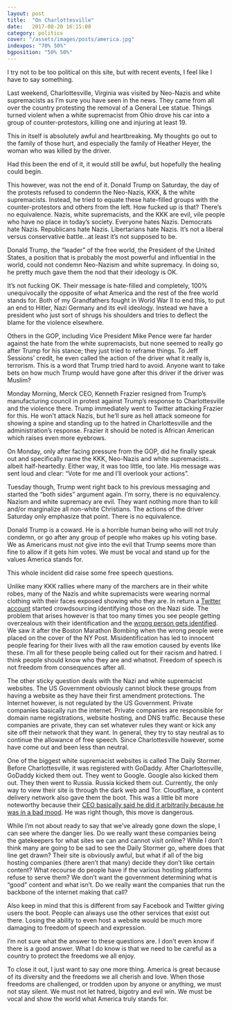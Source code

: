 ```yaml
---
layout: post
title:  "On Charlottesville"
date:   2017-08-20 16:15:00
category: politics
cover: "/assets/images/posts/america.jpg"
indexpos: "70% 50%"
bgposition: "50% 50%"
---
```


I try not to be too political on this site, but with recent events, I feel like I have to say something.

Last weekend, Charlottesville, Virginia was visited by Neo-Nazis and white supremacists as I’m sure you have seen in the news.  They came from all over the country protesting the removal of a General Lee statue. Things turned violent when a white supremacist from Ohio drove his car into a group of counter-protestors, killing one and injuring at least 19.

This in itself is absolutely awful and heartbreaking.  My thoughts go out to the family of those hurt, and especially the family of Heather Heyer, the woman who was killed by the driver.

Had this been the end of it, it would still be awful, but hopefully the healing could begin.

This however, was not the end of it. Donald Trump on Saturday, the day of the protests refused to condemn the Neo-Nazis, KKK, & the white supremacists.  Instead, he tried to equate these hate-filled groups with the counter-protestors and others from the left. How fucked up is that? There’s no equivalence. Nazis, white supremacists, and the KKK are evil, vile people who have no place in today’s society. Everyone hates Nazis. Democrats hate Nazis. Republicans hate Nazis. Libertarians hate Nazis.  It’s not a liberal versus conservative battle…at least it’s not supposed to be.

Donald Trump, the “leader” of the free world, the President of the United States, a position that is probably the most powerful and influential in the world, could not condemn Neo-Nazism and white supremacy. In doing so, he pretty much gave them the nod that their ideology is OK. 

It’s not fucking OK. Their message is hate-filled and completely, 100% unequivocally the opposite of what America and the rest of the free world stands for.  Both of my Grandfathers fought in World War II to end this, to put an end to Hitler, Nazi Germany and its evil ideology.  Instead we have a president who just sort of shrugs his shoulders and tries to deflect the blame for the violence elsewhere.

Others in the GOP, including Vice President Mike Pence were far harder against the hate from the white supremacists, but none seemed to really go after Trump for his stance; they just tried to reframe things. To Jeff Sessions’ credit, he even called the action of the driver what it really is, terrorism. This is a word that Trump tried hard to avoid. Anyone want to take bets on how much Trump would have gone after this driver if the driver was Muslim?

Monday Morning, Merck CEO, Kenneth Frazier resigned from Trump’s manufacturing council in protest against Trump’s response to Charlottesville and the violence there.  Trump immediately went to Twitter attacking Frazier for this. He won’t attack Nazis, but he’ll sure as hell attack someone for showing a spine and standing up to the hatred in Charlottesville and the administration’s response. Frazier it should be noted is African American which raises even more eyebrows.

On Monday, only after facing pressure from the GOP,  did he finally speak out and specifically name the KKK, Neo-Nazis and white supremacists…albeit half-heartedly. Either way, it was too little, too late. His message was sent loud and clear: “Vote for me and I’ll overlook your actions”.

Tuesday though, Trump went right back to his previous messaging and started the “both sides” argument again.  I’m sorry, there is no equivalency.  Nazism and white supremacy are evil. They want nothing more than to kill and/or marginalize all non-white Christians. The actions of the driver Saturday only emphasize that point. There is no equivalence. 

Donald Trump is a coward. He is a horrible human being who will not truly condemn, or go after any group of people who makes up his voting base. We as Americans must not give into the evil that Trump seems more than fine to allow if it gets him votes.  We must be vocal and stand up for the values America stands for.

This whole incident did raise some free speech questions.

Unlike many KKK rallies where many of the marchers are in their white robes, many of the Nazis and white supremacists were wearing normal clothing with their faces exposed showing who they are.  In return a [Twitter account](https://twitter.com/yesyoureracist) started crowdsourcing identifying those on the Nazi side. The problem that arises however is that too many times you see people getting overzealous with their identification and the [wrong person gets identified](http://www.npr.org/sections/alltechconsidered/2017/08/17/543980653/kyle-quinn-hid-at-a-friend-s-house-after-being-misidentified-on-twitter-as-a-rac). We saw it after the Boston Marathon Bombing when the wrong people were placed on the cover of the NY Post. Misidentification has led to innocent people fearing for their lives with all the raw emotion caused by events like these. I’m all for these people being called out for their racism and hatred. I think people should know who they are and whatnot. Freedom of speech is not freedom from consequences after all.

The other sticky question deals with the Nazi and white supremacist websites. The US Government obviously cannot block these groups from having a website as they have their first amendment protections. The Internet however, is not regulated by the US Government. Private companies basically run the internet. Private companies are responsible for domain name registrations, website hosting, and DNS traffic. Because these companies are private, they can set whatever rules they want or kick any site off their network that they want. In general, they try to stay neutral as to continue the allowance of free speech. Since Charlottesville however, some have come out and been less than neutral.

One of the biggest white supremacist websites is called The Daily Stormer. Before Charlottesville, it was registered with GoDaddy. After Charlottesville, GoDaddy kicked them out. They went to Google.  Google also kicked them out. They then went to Russia. Russia kicked them out. Currently, the only way to view their site is through the dark web and Tor. Cloudflare, a content delivery network also gave them the boot. This was a little bit more noteworthy because their [CEO basically said he did it arbitrarily because he was in a bad mood](https://arstechnica.com/tech-policy/2017/08/cloudflare-ceo-the-people-behind-the-daily-stormer-are-assholes/). He was right though, this move is dangerous.

While I’m not about ready to say that we’ve already gone down the slope, I can see where the danger lies. Do we really want these companies being the gatekeepers for what sites we can and cannot visit online? While I don’t think many are going to be sad to see the Daily Stormer go, where does that line get drawn? Their site is obviously awful, but what if all of the big hosting companies (there aren’t that many) decide they don’t like certain content? What recourse do people have if the various hosting platforms refuse to serve them? We don’t want the government determining what is “good” content and what isn’t. Do we really want the companies that run the backbone of the internet making that call?

Also keep in mind that this is different from say Facebook and Twitter giving users the boot. People can always use the other services that exist out there. Losing the ability to even host a website would be much more damaging to freedom of speech and expression.

I’m not sure what the answer to these questions are. I don’t even know if there is a good answer. What I do know is that we need to be careful as a country to protect the freedoms we all enjoy.

To close it out, I just want to say one more thing. America is great because of its diversity and the freedoms we all cherish and love. When those freedoms are challenged, or trodden upon by anyone or anything, we must not stay silent. We must not let hatred, bigotry and evil win. We must be vocal and show the world what America truly stands for. 